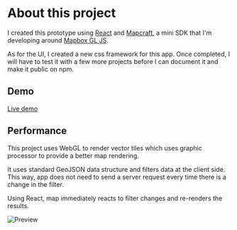 # About this project

I created this prototype using [React](https://reactjs.org/) and [Mapcraft](https://github.com/iding-ir/mapcraft), a mini SDK that I'm developing around [Mapbox GL JS](https://mapbox.com/).

As for the UI, I created a new css framework for this app. Once completed, I will have to test it with a few more projects before I can document it and make it public on npm.

## Demo

[Live demo](http://realstate-map.iding.ir)

## Performance

This project uses WebGL to render vector tiles which uses graphic processor to provide a better map rendering.

It uses standard GeoJSON data structure and filters data at the client side. This way, app does not need to send a server request every time there is a change in the filter.

Using React, map immediately reacts to filter changes and re-renders the results.

<img src="http://realstate-map.iding.ir/preview.gif" alt="Preview" />
